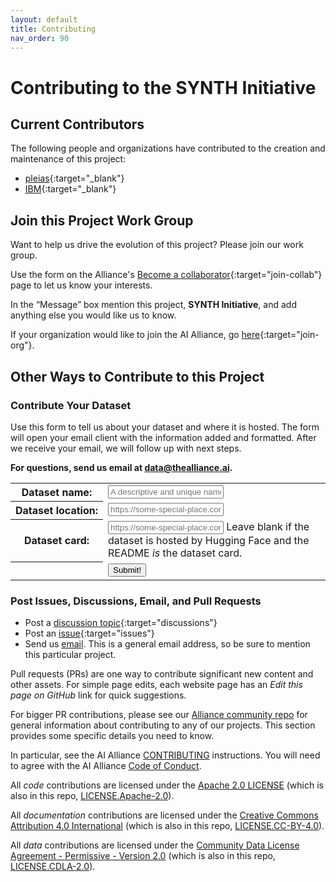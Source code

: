 ```yaml
---
layout: default
title: Contributing
nav_order: 90
---
```


# Contributing to the SYNTH Initiative

## Current Contributors

The following people and organizations have contributed to the creation and maintenance of this project:

* [pleias](https://pleias.fr){:target="_blank"}
* [IBM](https://ibm.com){:target="_blank"}

<a name="join-this-project"></a>
## Join this Project Work Group

Want to help us drive the evolution of this project? Please join our work group. 

Use the form on the Alliance's [Become a collaborator](https://thealliance.ai/become-a-collaborator){:target="join-collab"} page to let us know your interests. 

In the &ldquo;Message&rdquo; box mention this project, **SYNTH Initiative**, and add anything else you would like us to know.

If your organization would like to join the AI Alliance, go [here](https://thealliance.ai/membership){:target="join-org"}.

## Other Ways to Contribute to this Project

### Contribute Your Dataset

Use this form to tell us about your dataset and where it is hosted. The form will open your email client with the information added and formatted. After we receive your email, we will follow up with next steps.

<div class="callout-box centered">
  <strong>For questions, send us email at <a href="mailto:data@thealliance.ai?subject=I%20have%20questions%20about%20contributing%20a%20SYNTH%20dataset">data@thealliance.ai</a>.</strong>
</div>
<form id="datasets-form">
    <!-- <div class="form-dataset disabled" inert> -->
    <div class="form-dataset"> 
        <table class="form-dataset-table">
            <tr>
                <th class="form-dataset-table-label">
                  <label for="dataset-name">Dataset&nbsp;name:</label>
                </th>
                <td class="form-dataset-table-value">
                  <input type="text" id="dataset-name" name="dataset-name" class="form-dataset-table-input" placeholder="A descriptive and unique name" required />   
                </td>
            </tr>
            <tr>
                <th class="form-dataset-table-label">
                  <label for="dataset-location">Dataset&nbsp;location:</label>
                </th>
                <td class="form-dataset-table-value">
                  <input type="url" id="dataset-url" name="dataset-url" class="form-dataset-table-input" placeholder="https://some-special-place.com" pattern="https://.*" required />
                </td>
            </tr>
            <tr>
                <th class="form-dataset-table-label">
                  <label for="dataset">Dataset&nbsp;card:</label>
                </th>
                <td class="form-dataset-table-value">
                  <input type="url" id="dataset-card" name="dataset-url" class="form-dataset-table-input" placeholder="https://some-special-place.com" pattern="https://.*" /> Leave blank if the dataset is hosted by Hugging Face and the README <em>is</em> the dataset card.
                </td>
            </tr>
            <tr>
                <th class="form-dataset-table-label">
                &nbsp;
                </th>
                <td class="form-dataset-table-value">
                  <input type="submit" value="Submit!" />
                </td>
            </tr>
        </table>
    </div>
</form>
<script>
  <!-- Necessary to have the file browser limit all the allowed sections to what "accept=''" specifies: -->
  var test = document.querySelector('input');

  const form = document.getElementById('datasets-form');
        form.addEventListener('submit', async (e) => {
            e.preventDefault();
            const body1 = `body=dataset-name: ${document.getElementById('dataset-name').value}
dataset-url: ${document.getElementById('dataset-url').value}
dataset-card: ${document.getElementById('dataset-card').value}
            `;
            const body = body1.replace(/ /g, '%20').replace(/:/g, '%3A').replace(/\n/g, '%0D%0A');
            const mailto = `mailto:data@thealliance.ai?subject=I%20want%20to%20contribute%20a%20SYNTH%20dataset&${body}`
            try {
                window.open(mailto, '_contribute_email').focus();
            } catch (error) {
                console.error('Error formatting or submitting an email:', error);
            }
        });
</script>

### Post Issues, Discussions, Email, and Pull Requests

* Post a [discussion topic](https://github.com/The-AI-Alliance/SYNTH-initiative/discussions){:target="discussions"} 
* Post an [issue](https://github.com/The-AI-Alliance/SYNTH-initiative/issues){:target="issues"} 
* Send us [email](mailto:data@thealliance.ai). This is a general email address, so be sure to mention this particular project.

Pull requests (PRs) are one way to contribute significant new content and other assets. For simple page edits, each website page has an _Edit this page on GitHub_ link for quick suggestions.

For bigger PR contributions, please see our [Alliance community repo](https://github.com/The-AI-Alliance/community/) for general information about contributing to any of our projects. This section provides some specific details you need to know.

In particular, see the AI Alliance [CONTRIBUTING](https://github.com/The-AI-Alliance/community/blob/main/CONTRIBUTING.md) instructions. You will need to agree with the AI Alliance [Code of Conduct](https://github.com/The-AI-Alliance/community/blob/main/CODE_OF_CONDUCT.md).

All _code_ contributions are licensed under the [Apache 2.0 LICENSE](https://github.com/The-AI-Alliance/community/blob/main/LICENSE.Apache-2.0) (which is also in this repo, [LICENSE.Apache-2.0](LICENSE.Apache-2.0)).

All _documentation_ contributions are licensed under the [Creative Commons Attribution 4.0 International](https://github.com/The-AI-Alliance/community/blob/main/LICENSE.CC-BY-4.0) (which is also in this repo, [LICENSE.CC-BY-4.0](LICENSE.CC-BY-4.0)).

All _data_ contributions are licensed under the [Community Data License Agreement - Permissive - Version 2.0](https://github.com/The-AI-Alliance/community/blob/main/LICENSE.CDLA-2.0) (which is also in this repo, [LICENSE.CDLA-2.0](LICENSE.CDLA-2.0)).

